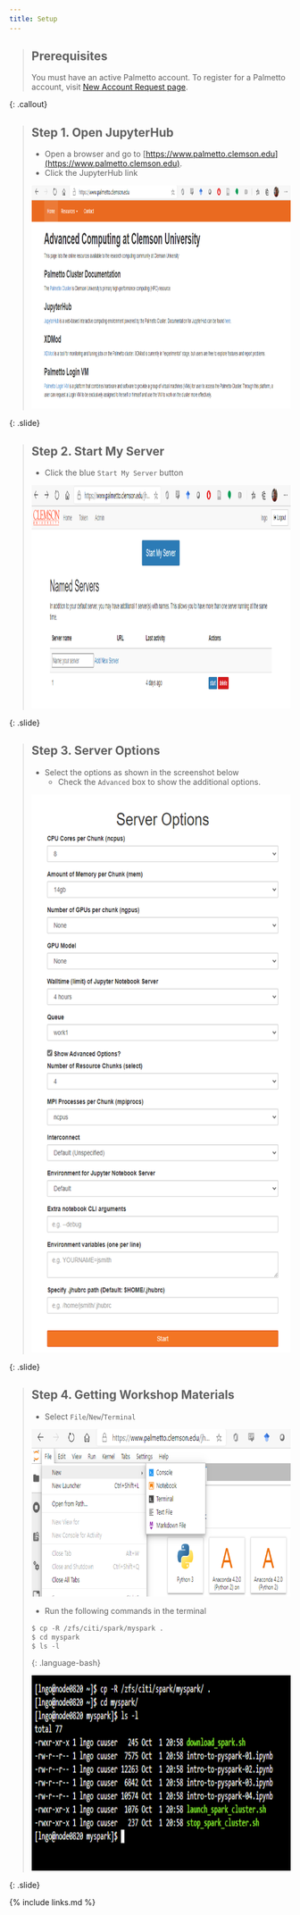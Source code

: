 ```yaml
---
title: Setup
---
```


> ## Prerequisites
> You must have an active Palmetto account. To register
> for a Palmetto account, visit [New Account Request page](https://www.palmetto.clemson.edu/palmetto/basic/new/). 
>
{: .callout}

> ## Step 1. Open JupyterHub
> 
> - Open a browser and go to [https://www.palmetto.clemson.edu](https://www.palmetto.clemson.edu).
> - Click the JupyterHub link
>
> <img src="fig/setup/01.png" alt="JupyterHub page" style="height:400px">
>
{: .slide}


> ## Step 2. Start My Server
> 
> - Click the blue `Start My Server` button
>
> <img src="fig/setup/02.png" alt="Start My Server" style="height:400px">
>
{: .slide}


> ## Step 3. Server Options
> 
> - Select the options as shown in the screenshot below
>   - Check the `Advanced` box to show the additional options.
>
> <img src="fig/setup/03.png" alt="Server Options" style="height:1000px">
>
{: .slide}


> ## Step 4. Getting Workshop Materials
> 
> - Select `File`/`New`/`Terminal`
>
> <img src="fig/setup/04.png" alt="Terminal" style="height:300px">
>
> - Run the following commands in the terminal
>
> ~~~
> $ cp -R /zfs/citi/spark/myspark .
> $ cd myspark
> $ ls -l
> ~~~
> {: .language-bash}
>
> <img src="fig/setup/05.png" alt="get myspark" style="height:350px">
{: .slide}


{% include links.md %}
